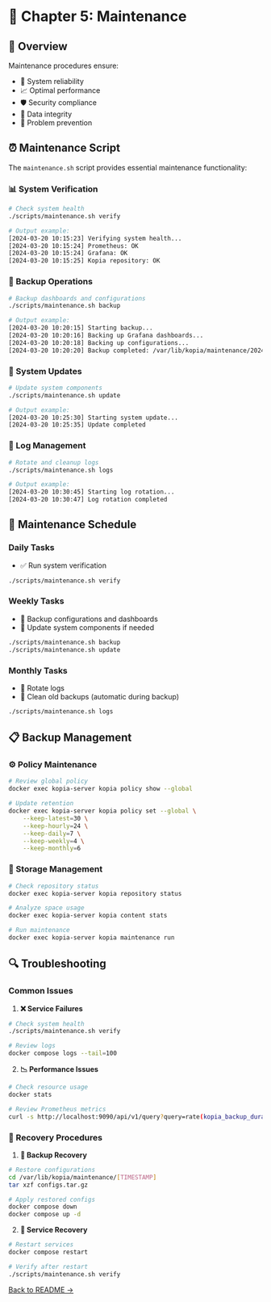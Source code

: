 # 🔧 Chapter 5: Maintenance

## 🎯 Overview

Maintenance procedures ensure:
- 🔄 System reliability
- 📈 Optimal performance
- 🛡️ Security compliance
- 💾 Data integrity
- 🚨 Problem prevention

## ⏰️ Maintenance Script

The `maintenance.sh` script provides essential maintenance functionality:

### 📊 System Verification
```bash
# Check system health
./scripts/maintenance.sh verify

# Output example:
[2024-03-20 10:15:23] Verifying system health...
[2024-03-20 10:15:24] Prometheus: OK
[2024-03-20 10:15:24] Grafana: OK
[2024-03-20 10:15:25] Kopia repository: OK
```

### 💾 Backup Operations
```bash
# Backup dashboards and configurations
./scripts/maintenance.sh backup

# Output example:
[2024-03-20 10:20:15] Starting backup...
[2024-03-20 10:20:16] Backing up Grafana dashboards...
[2024-03-20 10:20:18] Backing up configurations...
[2024-03-20 10:20:20] Backup completed: /var/lib/kopia/maintenance/20240320_102015
```

### 🔄 System Updates
```bash
# Update system components
./scripts/maintenance.sh update

# Output example:
[2024-03-20 10:25:30] Starting system update...
[2024-03-20 10:25:35] Update completed
```

### 📝 Log Management
```bash
# Rotate and cleanup logs
./scripts/maintenance.sh logs

# Output example:
[2024-03-20 10:30:45] Starting log rotation...
[2024-03-20 10:30:47] Log rotation completed
```

## 📅 Maintenance Schedule

### Daily Tasks
- ✅ Run system verification
```bash
./scripts/maintenance.sh verify
```

### Weekly Tasks
- 💾 Backup configurations and dashboards
- 🔄 Update system components if needed
```bash
./scripts/maintenance.sh backup
./scripts/maintenance.sh update
```

### Monthly Tasks
- 📝 Rotate logs
- 🧹 Clean old backups (automatic during backup)
```bash
./scripts/maintenance.sh logs
```

## 📋 Backup Management

### ⚙️ Policy Maintenance
```bash
# Review global policy
docker exec kopia-server kopia policy show --global

# Update retention
docker exec kopia-server kopia policy set --global \
    --keep-latest=30 \
    --keep-hourly=24 \
    --keep-daily=7 \
    --keep-weekly=4 \
    --keep-monthly=6
```

### 💾 Storage Management
```bash
# Check repository status
docker exec kopia-server kopia repository status

# Analyze space usage
docker exec kopia-server kopia content stats

# Run maintenance
docker exec kopia-server kopia maintenance run
```

## 🔍 Troubleshooting

### Common Issues

1. **❌ Service Failures**
```bash
# Check system health
./scripts/maintenance.sh verify

# Review logs
docker compose logs --tail=100
```

2. **📉 Performance Issues**
```bash
# Check resource usage
docker stats

# Review Prometheus metrics
curl -s http://localhost:9090/api/v1/query?query=rate(kopia_backup_duration_seconds[5m])
```

### 🚨 Recovery Procedures

1. **💾 Backup Recovery**
```bash
# Restore configurations
cd /var/lib/kopia/maintenance/[TIMESTAMP]
tar xzf configs.tar.gz

# Apply restored configs
docker compose down
docker compose up -d
```

2. **🔄 Service Recovery**
```bash
# Restart services
docker compose restart

# Verify after restart
./scripts/maintenance.sh verify
```

[Back to README →](../README.md)